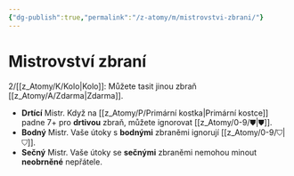 ```yaml
---
{"dg-publish":true,"permalink":"/z-atomy/m/mistrovstvi-zbrani/"}
---
```


# Mistrovství zbraní
2/[[z_Atomy/K/Kolo\|Kolo]]: Můžete tasit jinou zbraň [[z_Atomy/A/Zdarma\|Zdarma]]. 
⠀
- **Drtící** Mistr. Když na [[z_Atomy/P/Primární kostka\|Primární kostce]] padne 7+ pro **drtivou** zbraň, můžete ignorovat [[z_Atomy/0-9/⛊\|⛊]].
⠀
- **Bodný** Mistr. Vaše útoky s **bodnými** zbraněmi ignorují [[z_Atomy/0-9/⛉\|⛉]].
⠀
- **Sečný** Mistr. Vaše útoky se **sečnými** zbraněmi nemohou minout **neobrněné** nepřátele.
